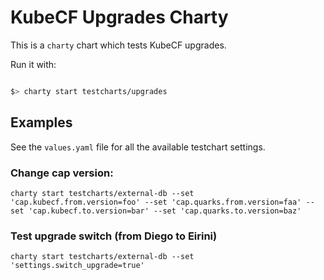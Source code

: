 # KubeCF Upgrades Charty

This is a `charty` chart which tests KubeCF upgrades.

Run it with:

```bash

$> charty start testcharts/upgrades

```

## Examples

See the `values.yaml` file for all the available testchart settings.

### Change cap version: 
```charty start testcharts/external-db --set 'cap.kubecf.from.version=foo' --set 'cap.quarks.from.version=faa' --set 'cap.kubecf.to.version=bar' --set 'cap.quarks.to.version=baz'``` 

### Test upgrade switch (from Diego to Eirini)
```charty start testcharts/external-db --set 'settings.switch_upgrade=true'``` 
